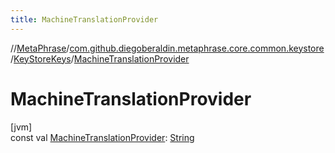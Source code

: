 ```yaml
---
title: MachineTranslationProvider
---
```

//[MetaPhrase](../../../index.html)/[com.github.diegoberaldin.metaphrase.core.common.keystore](../index.html)/[KeyStoreKeys](index.html)/[MachineTranslationProvider](-machine-translation-provider.html)



# MachineTranslationProvider



[jvm]\
const val [MachineTranslationProvider](-machine-translation-provider.html): [String](https://kotlinlang.org/api/latest/jvm/stdlib/kotlin/-string/index.html)




